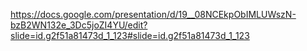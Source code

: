https://docs.google.com/presentation/d/19__08NCEkpObIMLUWszN-bzB2WN132e_3Dc5joZI4YU/edit?slide=id.g2f51a81473d_1_123#slide=id.g2f51a81473d_1_123